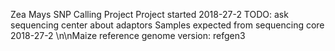 Zea Mays SNP Calling Project
Project started 2018-27-2
TODO: ask sequencing center about adaptors
Samples expected from sequencing core 2018-27-2
\n\nMaize reference genome version: refgen3
